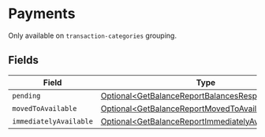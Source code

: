 # Payments

Only available on `transaction-categories` grouping.


## Fields

| Field                                                                                                                    | Type                                                                                                                     | Required                                                                                                                 | Description                                                                                                              |
| ------------------------------------------------------------------------------------------------------------------------ | ------------------------------------------------------------------------------------------------------------------------ | ------------------------------------------------------------------------------------------------------------------------ | ------------------------------------------------------------------------------------------------------------------------ |
| `pending`                                                                                                                | [Optional\<GetBalanceReportBalancesResponsePending>](../../models/operations/GetBalanceReportBalancesResponsePending.md) | :heavy_minus_sign:                                                                                                       | N/A                                                                                                                      |
| `movedToAvailable`                                                                                                       | [Optional\<GetBalanceReportMovedToAvailable>](../../models/operations/GetBalanceReportMovedToAvailable.md)               | :heavy_minus_sign:                                                                                                       | N/A                                                                                                                      |
| `immediatelyAvailable`                                                                                                   | [Optional\<GetBalanceReportImmediatelyAvailable>](../../models/operations/GetBalanceReportImmediatelyAvailable.md)       | :heavy_minus_sign:                                                                                                       | N/A                                                                                                                      |